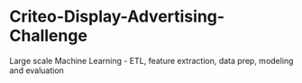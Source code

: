 # Criteo-Display-Advertising-Challenge
Large scale Machine Learning -  ETL, feature extraction, data prep, modeling and evaluation
